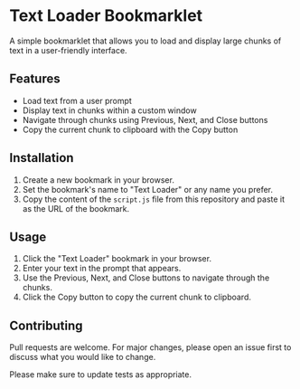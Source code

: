 # Text Loader Bookmarklet

A simple bookmarklet that allows you to load and display large chunks of text in a user-friendly interface.

## Features

- Load text from a user prompt
- Display text in chunks within a custom window
- Navigate through chunks using Previous, Next, and Close buttons
- Copy the current chunk to clipboard with the Copy button

## Installation

1. Create a new bookmark in your browser.
2. Set the bookmark's name to "Text Loader" or any name you prefer.
3. Copy the content of the `script.js` file from this repository and paste it as the URL of the bookmark.

## Usage

1. Click the "Text Loader" bookmark in your browser.
2. Enter your text in the prompt that appears.
3. Use the Previous, Next, and Close buttons to navigate through the chunks.
4. Click the Copy button to copy the current chunk to clipboard.

## Contributing

Pull requests are welcome. For major changes, please open an issue first to discuss what you would like to change.

Please make sure to update tests as appropriate.